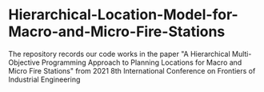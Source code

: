 # Hierarchical-Location-Model-for-Macro-and-Micro-Fire-Stations
The repository records our code works in the paper "A Hierarchical Multi-Objective Programming Approach to Planning Locations for Macro and Micro Fire Stations" from 2021 8th International Conference on Frontiers of Industrial Engineering
